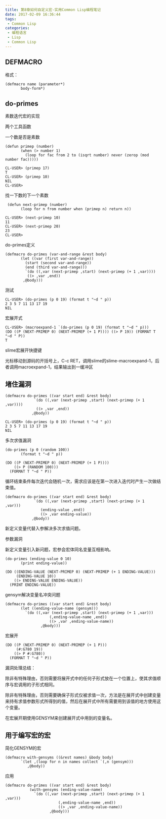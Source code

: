 ```yaml
---
title: 第8章如何自定义宏-实用Common Lisp编程笔记
date: 2017-02-09 16:36:44
tags: 
 - Common Lisp
categories: 
 - 编程语言
 - Lisp
 - Common Lisp
---
```

## DEFMACRO

格式：

    (defmacro name (parameter*)
    	   body-form*)
	   
## do-primes

素数迭代宏的实现

两个工具函数

一个数是否是素数

    (defun primep (number)
    	   (when (> number 1)
    	     (loop for fac from 2 to (isqrt number) never (zerop (mod number fac)))))
    
    CL-USER> (primep 17)
    T
    CL-USER> (primep 10)
    NIL
    CL-USER> 

找一下数的下一个素数

     (defun next-primep (number)
    	   (loop for n from number when (primep n) return n))
    	   
    CL-USER> (next-primep 10)
    11
    CL-USER> (next-primep 20)
    23
    CL-USER> 

do-primes定义

    (defmacro do-primes (var-and-range &rest body)
    	   (let ((var (first var-and-range))
    	     (start (second var-and-range))
    	     (end (third var-and-range)))
    	     `(do ((,var (next-primep ,start) (next-primep (+ 1 ,var))))
    		  ((> ,var ,end))
    		,@body)))
    		
测试

    CL-USER> (do-primes (p 0 19) (format t "~d " p))
    2 3 5 7 11 13 17 19 
    NIL

宏展开式

    CL-USER> (macroexpand-1 `(do-primes (p 0 19) (format t "~d " p)))
    (DO ((P (NEXT-PRIMEP 0) (NEXT-PRIMEP (+ 1 P)))) ((> P 19)) (FORMAT T "~d " P))
    T
    
slime宏展开快捷键

光标移动到源码的开括号上，C-c RET，调用slime的slime-macroexpand-1，后者调用macroexpand-1，结果输出到一缓冲区

## 堵住漏洞

    (defmacro do-primes ((var start end) &rest body)
        	     `(do ((,var (next-primep ,start) (next-primep (+ 1 ,var))))
        		  ((> ,var ,end))
        		,@body))

    CL-USER> (do-primes (p 0 19) (format t "~d " p))
    2 3 5 7 11 13 17 19 
    NIL

多次求值漏洞

    (do-primes (p 0 (random 100))
    	   (format t "~d " p))
    	   
    (DO ((P (NEXT-PRIMEP 0) (NEXT-PRIMEP (+ 1 P))))
        ((> P (RANDOM 100)))
      (FORMAT T "~d " P))

循环结束条件每次迭代会随机一次，需求应该是在第一次进入迭代时产生一次做结束值。

    (defmacro do-primes ((var start end) &rest body)
        	     `(do ((,var (next-primep ,start) (next-primep (+ 1 ,var)))
        		    (ending-value ,end))
        		    ((> ,var ending-value))
        		,@body))

新定义变量代替入参解决多次求值问题。

参数漏洞

新定义变量引入新问题，宏参会宏体同名变量互相影响。

    (do-primes (ending-value 0 10)
    	   (print ending-value))
    	   
    (DO ((ENDING-VALUE (NEXT-PRIMEP 0) (NEXT-PRIMEP (+ 1 ENDING-VALUE)))
         (ENDING-VALUE 10))
        ((> ENDING-VALUE ENDING-VALUE))
      (PRINT ENDING-VALUE))

gensym解决变量名冲突问题

    (defmacro do-primes ((var start end) &rest body)
    	   (let ((ending-value-name (gensym)))
    	     `(do ((,var (next-primep ,start) (next-primep (+ 1 ,var)))
            		    (,ending-value-name ,end))
            		    ((> ,var ,ending-value-name))
            		,@body)))

宏展开

    (DO ((P (NEXT-PRIMEP 0) (NEXT-PRIMEP (+ 1 P)))
         (#:G780 19))
        ((> P #:G780))
      (FORMAT T "~d " P))

漏洞处理总结：

除非有特殊理由，否则需要将展开式中的任何子形式放在一个位置上，使其求值顺序与宏调用的子形式相同。

除非有特殊理由，否则需要确保子形式仅被求值一次，方法是在展开式中创建变量来持有求值参数形式所得到的值，然后在展开式中所有需要用到该值的地方使用这个变量。

在宏展开期使用GENSYM来创建展开式中用到的变量名。

## 用于编写宏的宏

简化GENSYM的宏

    (defmacro with-gensyms ((&rest names) &body body)
    	   `(let ,(loop for n in names collect `(,n (gensym)))
    	      ,@body))
	      
应用

    (defmacro do-primes ((var start end) &rest body)
        	   (with-gensyms (ending-value-name)
        	     `(do ((,var (next-primep ,start) (next-primep (+ 1 ,var)))
                		    (,ending-value-name ,end))
                		    ((> ,var ,ending-value-name))
                		,@body)))